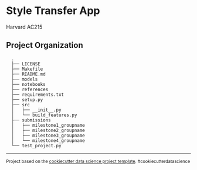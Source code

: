 Style Transfer App
==============================
Harvard AC215



Project Organization
------------
      .
      ├── LICENSE
      ├── Makefile
      ├── README.md
      ├── models
      ├── notebooks
      ├── references
      ├── requirements.txt
      ├── setup.py
      ├── src
      │   ├── __init__.py
      │   └── build_features.py
      ├── submissions
      │   ├── milestone1_groupname
      │   ├── milestone2_groupname
      │   ├── milestone3_groupname
      │   └── milestone4_groupname
      └── test_project.py

--------

<p><small>Project based on the <a target="_blank" href="https://drivendata.github.io/cookiecutter-data-science/">cookiecutter data science project template</a>. #cookiecutterdatascience</small></p>

